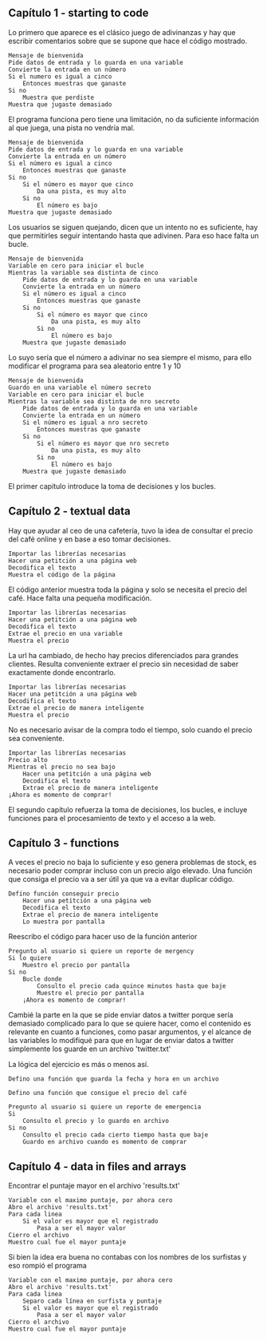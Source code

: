 ## Capítulo 1 - starting to code

Lo primero que aparece es el clásico juego de adivinanzas y hay que escribir comentarios sobre que se supone que hace el código mostrado.

```
Mensaje de bienvenida
Pide datos de entrada y lo guarda en una variable
Convierte la entrada en un número
Si el numero es igual a cinco
    Entonces muestras que ganaste
Si no
    Muestra que perdiste
Muestra que jugaste demasiado
```

El programa funciona pero tiene una limitación, no da suficiente información al que juega, una pista no vendría mal.

```
Mensaje de bienvenida
Pide datos de entrada y lo guarda en una variable
Convierte la entrada en un número
Si el número es igual a cinco
    Entonces muestras que ganaste
Si no
    Si el número es mayor que cinco
        Da una pista, es muy alto
    Si no
        El número es bajo
Muestra que jugaste demasiado
```

Los usuarios se siguen quejando, dicen que un intento no es suficiente, hay que permitirles seguir intentando hasta que adivinen. Para eso hace falta un bucle.

```
Mensaje de bienvenida
Variable en cero para iniciar el bucle
Mientras la variable sea distinta de cinco
    Pide datos de entrada y lo guarda en una variable
    Convierte la entrada en un número
    Si el número es igual a cinco
        Entonces muestras que ganaste
    Si no
        Si el número es mayor que cinco
            Da una pista, es muy alto
        Si no
            El número es bajo
    Muestra que jugaste demasiado
```

Lo suyo sería que el número a adivinar no sea siempre el mismo, para ello modificar el programa para sea aleatorio entre 1 y 10

```
Mensaje de bienvenida
Guardo en una variable el número secreto
Variable en cero para iniciar el bucle
Mientras la variable sea distinta de nro secreto
    Pide datos de entrada y lo guarda en una variable
    Convierte la entrada en un número
    Si el número es igual a nro secreto
        Entonces muestras que ganaste
    Si no
        Si el número es mayor que nro secreto
            Da una pista, es muy alto
        Si no
            El número es bajo
    Muestra que jugaste demasiado
```
El primer capítulo introduce la toma de decisiones y los bucles.

## Capítulo 2 - textual data

Hay que ayudar al ceo de una cafetería, tuvo la idea de consultar el precio del café online y en base a eso tomar decisiones.

```
Importar las librerías necesarias
Hacer una petitción a una página web
Decodifica el texto
Muestra el código de la página
```

El código anterior muestra toda la página y solo se necesita el precio del café. Hace falta una pequeña modificación.

```
Importar las librerías necesarias
Hacer una petitción a una página web
Decodifica el texto
Extrae el precio en una variable
Muestra el precio
```

La url ha cambiado, de hecho hay precios diferenciados para grandes clientes. Resulta conveniente extraer el precio sin necesidad de saber exactamente donde encontrarlo.

```
Importar las librerías necesarias
Hacer una petitción a una página web
Decodifica el texto
Extrae el precio de manera inteligente
Muestra el precio
```

No es necesario avisar de la compra todo el tiempo, solo cuando el precio sea conveniente.

```
Importar las librerías necesarias
Precio alto
Mientras el precio no sea bajo
    Hacer una petitción a una página web
    Decodifica el texto
    Extrae el precio de manera inteligente
¡Ahora es momento de comprar!
```

El segundo capítulo refuerza la toma de decisiones, los bucles, e incluye funciones para el procesamiento de texto y el acceso a la web.

## Capítulo 3 - functions

A veces el precio no baja lo suficiente y eso genera problemas de stock, es necesario poder comprar incluso con un precio algo elevado. Una función que consiga el precio va a ser útil ya que va a evitar duplicar código.

```
Defino función conseguir precio
    Hacer una petitción a una página web
    Decodifica el texto
    Extrae el precio de manera inteligente
    Lo muestra por pantalla
```

Reescribo el código para hacer uso de la función anterior

```
Pregunto al usuario si quiere un reporte de mergency
Si lo quiere
    Muestro el precio por pantalla
Si no
    Bucle donde
        Consulto el precio cada quince minutos hasta que baje
        Muestro el precio por pantalla
    ¡Ahora es momento de comprar!
```

Cambié la parte en la que se pide enviar datos a twitter porque sería demasiado complicado para lo que se quiere hacer,
como el contenido es relevante en cuanto a funciones, como pasar argumentos, y el alcance de las variables lo modifiqué
para que en lugar de enviar datos a twitter simplemente los guarde en un archivo 'twitter.txt'

La lógica del ejercicio es más o menos así.

```
Defino una función que guarda la fecha y hora en un archivo

Defino una función que consigue el precio del café

Pregunto al usuario si quiere un reporte de emergencia
Si
    Consulto el precio y lo guardo en archivo
Si no
    Consulto el precio cada cierto tiempo hasta que baje
    Guardo en archivo cuando es momento de comprar
```

## Capítulo 4 - data in files and arrays

Encontrar el puntaje mayor en el archivo 'results.txt'

```
Variable con el maximo puntaje, por ahora cero
Abro el archivo 'results.txt'
Para cada linea
    Si el valor es mayor que el registrado
        Pasa a ser el mayor valor
Cierro el archivo
Muestro cual fue el mayor puntaje
```

Si bien la idea era buena no contabas con los nombres de los surfistas y eso rompió el programa

```
Variable con el maximo puntaje, por ahora cero
Abro el archivo 'results.txt'
Para cada linea
    Separo cada línea en surfista y puntaje
    Si el valor es mayor que el registrado
        Pasa a ser el mayor valor
Cierro el archivo
Muestro cual fue el mayor puntaje
```